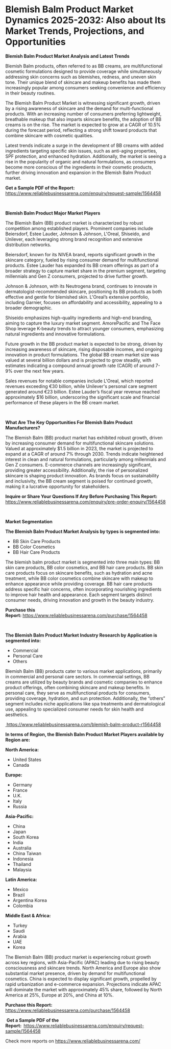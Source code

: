 <p><h1>Blemish Balm Product Market Dynamics 2025-2032: Also about Its Market Trends, Projections, and Opportunities</h1></p><p><strong>Blemish Balm Product Market Analysis and Latest Trends</strong></p>
<p><p>Blemish Balm products, often referred to as BB creams, are multifunctional cosmetic formulations designed to provide coverage while simultaneously addressing skin concerns such as blemishes, redness, and uneven skin tone. Their unique blend of skincare and makeup benefits has made them increasingly popular among consumers seeking convenience and efficiency in their beauty routines.</p><p>The Blemish Balm Product Market is witnessing significant growth, driven by a rising awareness of skincare and the demand for multi-functional products. With an increasing number of consumers preferring lightweight, breathable makeup that also imparts skincare benefits, the adoption of BB creams is on the rise. The market is expected to grow at a CAGR of 10.5% during the forecast period, reflecting a strong shift toward products that combine skincare with cosmetic qualities.</p><p>Latest trends indicate a surge in the development of BB creams with added ingredients targeting specific skin issues, such as anti-aging properties, SPF protection, and enhanced hydration. Additionally, the market is seeing a rise in the popularity of organic and natural formulations, as consumers become more conscious of the ingredients in their cosmetic products, further driving innovation and expansion in the Blemish Balm Product market.</p></p>
<p><strong>Get a Sample PDF of the Report:&nbsp;</strong> <a href="https://www.reliablebusinessarena.com/enquiry/request-sample/1564458?utm_campaign=2200&utm_medium=2&utm_source=Github&utm_content=ia&utm_term=05042025&utm_id=blemish-balm-product">https://www.reliablebusinessarena.com/enquiry/request-sample/1564458</a></p>
<p>&nbsp;</p>
<p><strong>Blemish Balm Product Major Market Players</strong></p>
<p><p>The Blemish Balm (BB) product market is characterized by robust competition among established players. Prominent companies include Beiersdorf, Estee Lauder, Johnson & Johnson, L'Oreal, Shiseido, and Unilever, each leveraging strong brand recognition and extensive distribution networks.</p><p>Beiersdorf, known for its NIVEA brand, reports significant growth in the skincare category, fueled by rising consumer demand for multifunctional products. Estee Lauder has expanded its BB cream offerings as part of a broader strategy to capture market share in the premium segment, targeting millennials and Gen Z consumers, projected to drive further growth.</p><p>Johnson & Johnson, with its Neutrogena brand, continues to innovate in dermatologist-recommended skincare, positioning its BB products as both effective and gentle for blemished skin. L'Oreal’s extensive portfolio, including Garnier, focuses on affordability and accessibility, appealing to a broader demographic.</p><p>Shiseido emphasizes high-quality ingredients and high-end branding, aiming to capture the luxury market segment. AmorePacific and The Face Shop leverage K-beauty trends to attract younger consumers, emphasizing natural ingredients and innovative formulations.</p><p>Future growth in the BB product market is expected to be strong, driven by increasing awareness of skincare, rising disposable incomes, and ongoing innovation in product formulations. The global BB cream market size was valued at several billion dollars and is projected to grow steadily, with estimates indicating a compound annual growth rate (CAGR) of around 7-9% over the next few years.</p><p>Sales revenues for notable companies include L'Oreal, which reported revenues exceeding €30 billion, while Unilever's personal care segment generated around €23 billion. Estee Lauder’s fiscal year revenue reached approximately $16 billion, underscoring the significant scale and financial performance of these players in the BB cream market.</p></p>
<p>&nbsp;</p>
<p><strong>What Are The Key Opportunities For Blemish Balm Product Manufacturers?</strong></p>
<p><p>The Blemish Balm (BB) product market has exhibited robust growth, driven by increasing consumer demand for multifunctional skincare solutions. Valued at approximately $1.5 billion in 2023, the market is projected to expand at a CAGR of around 7% through 2030. Trends indicate heightened interest in clean and natural formulations, particularly among millennials and Gen Z consumers. E-commerce channels are increasingly significant, providing greater accessibility. Additionally, the rise of personalized skincare is shaping product innovation. As brands focus on sustainability and inclusivity, the BB cream segment is poised for continued growth, making it a lucrative opportunity for stakeholders.</p></p>
<p><strong>Inquire or Share Your Questions If Any Before Purchasing This Report:</strong> <a href="https://www.reliablebusinessarena.com/enquiry/pre-order-enquiry/1564458?utm_campaign=2200&utm_medium=2&utm_source=Github&utm_content=ia&utm_term=05042025&utm_id=blemish-balm-product">https://www.reliablebusinessarena.com/enquiry/pre-order-enquiry/1564458</a></p>
<p>&nbsp;</p>
<p><strong>Market Segmentation</strong></p>
<p><strong>The Blemish Balm Product Market Analysis by types is segmented into:</strong></p>
<p><ul><li>BB Skin Care Products</li><li>BB Color Cosmetics</li><li>BB Hair Care Products</li></ul></p>
<p><p>The blemish balm product market is segmented into three main types: BB skin care products, BB color cosmetics, and BB hair care products. BB skin care products focus on skincare benefits, such as hydration and acne treatment, while BB color cosmetics combine skincare with makeup to enhance appearance while providing coverage. BB hair care products address specific hair concerns, often incorporating nourishing ingredients to improve hair health and appearance. Each segment targets distinct consumer needs, driving innovation and growth in the beauty industry.</p></p>
<p><strong>Purchase this Report:&nbsp;</strong><a href="https://www.reliablebusinessarena.com/purchase/1564458?utm_campaign=2200&utm_medium=2&utm_source=Github&utm_content=ia&utm_term=05042025&utm_id=blemish-balm-product">https://www.reliablebusinessarena.com/purchase/1564458</a></p>
<p>&nbsp;</p>
<p><strong>The Blemish Balm Product Market Industry Research by Application is segmented into:</strong></p>
<p><ul><li>Commercial</li><li>Personal Care</li><li>Others</li></ul></p>
<p><p>Blemish Balm (BB) products cater to various market applications, primarily in commercial and personal care sectors. In commercial settings, BB creams are utilized by beauty brands and cosmetic companies to enhance product offerings, often combining skincare and makeup benefits. In personal care, they serve as multifunctional products for consumers, providing coverage, hydration, and sun protection. Additionally, the “others” segment includes niche applications like spa treatments and dermatological use, appealing to specialized consumer needs for skin health and aesthetics.</p></p>
<p><a href="https://www.reliablebusinessarena.com/blemish-balm-product-r1564458?utm_campaign=2200&utm_medium=2&utm_source=Github&utm_content=ia&utm_term=05042025&utm_id=blemish-balm-product">&nbsp;https://www.reliablebusinessarena.com/blemish-balm-product-r1564458</a></p>
<p><strong>In terms of Region, the Blemish Balm Product Market Players available by Region are:</strong></p>
<p>
    <p> <strong> North America: </strong>
        <ul>
            <li>United States</li>
            <li>Canada</li>
        </ul>
        </p> 
    <p> <strong> Europe: </strong>
        <ul>
            <li>Germany</li>
            <li>France</li>
            <li>U.K.</li>
            <li>Italy</li>
            <li>Russia</li>
        </ul>
        </p> 
    <p> <strong> Asia-Pacific: </strong>
        <ul>
            <li>China</li>
            <li>Japan</li>
            <li>South Korea</li>
            <li>India</li>
            <li>Australia</li>
            <li>China Taiwan</li>
            <li>Indonesia</li>
            <li>Thailand</li>
            <li>Malaysia</li>
        </ul>
        </p> 
    <p> <strong> Latin America: </strong>
        <ul>
            <li>Mexico</li>
            <li>Brazil</li>
            <li>Argentina Korea</li>
            <li>Colombia</li>
        </ul>
        </p> 
    <p> <strong> Middle East & Africa: </strong>
        <ul>
            <li>Turkey</li>
            <li>Saudi</li>
            <li>Arabia</li>
            <li>UAE</li>
            <li>Korea</li>
        </ul>
    </p>
    </p>
<p><p>The Blemish Balm (BB) product market is experiencing robust growth across key regions, with Asia-Pacific (APAC) leading due to rising beauty consciousness and skincare trends. North America and Europe also show substantial market presence, driven by demand for multifunctional cosmetics. China is expected to display significant growth, propelled by rapid urbanization and e-commerce expansion. Projections indicate APAC will dominate the market with approximately 45% share, followed by North America at 25%, Europe at 20%, and China at 10%.</p></p>
<p><strong>Purchase this Report: </strong><a href="https://www.reliablebusinessarena.com/purchase/1564458?utm_campaign=2200&utm_medium=2&utm_source=Github&utm_content=ia&utm_term=05042025&utm_id=blemish-balm-product">https://www.reliablebusinessarena.com/purchase/1564458</a></p>
<p>&nbsp;<strong>Get a Sample PDF of the Report:&nbsp;&nbsp;</strong><a href="https://www.reliablebusinessarena.com/enquiry/request-sample/1564458?utm_campaign=2200&utm_medium=2&utm_source=Github&utm_content=ia&utm_term=05042025&utm_id=blemish-balm-product">https://www.reliablebusinessarena.com/enquiry/request-sample/1564458</a></p>
<p><strong></strong></p>
<p>Check more reports on <a href="https://www.reliablebusinessarena.com/?utm_campaign=2200&utm_medium=2&utm_source=Github&utm_content=ia&utm_term=05042025&utm_id=blemish-balm-product">https://www.reliablebusinessarena.com/</a></p>